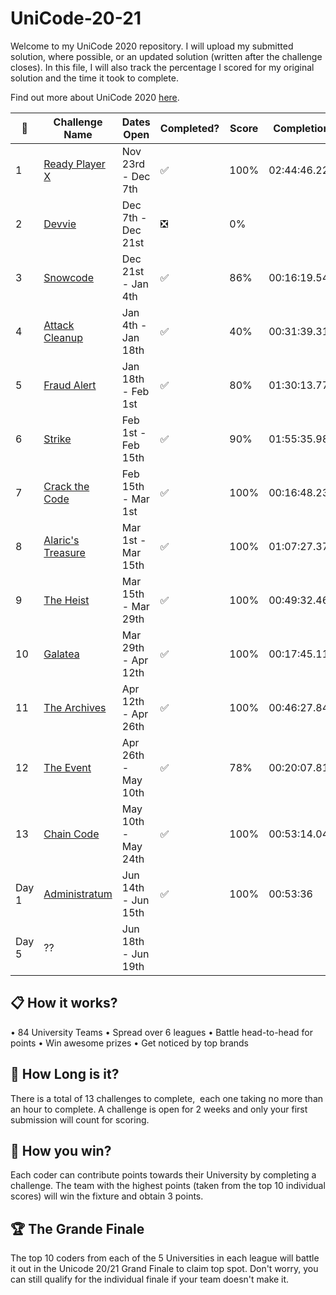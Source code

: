 # UniCode-20-21

Welcome to my UniCode 2020 repository. I will upload my submitted solution, where possible, or an updated solution (written after the challenge closes). In this file, I will also track the percentage I scored for my original solution and the time it took to complete.

Find out more about UniCode 2020 [here](https://www.showcode.io/unicode/).


:pencil: | Challenge Name     | Dates Open          | Completed?         | Score | Completion Time
---------|--------------------|---------------------|--------------------|-------|------------------
1        | [Ready Player X][1]| Nov 23rd - Dec 7th  | :white_check_mark: | 100%  | 02:44:46.2200000
2        | [Devvie][2]        | Dec 7th - Dec 21st  | :negative_squared_cross_mark: |   0%  | 
3        | [Snowcode][3]      | Dec 21st - Jan 4th  | :white_check_mark: |  86%  | 00:16:19.5440000
4        | [Attack Cleanup][4]| Jan 4th - Jan 18th  | :white_check_mark: |  40%  | 00:31:39.3140000
5        | [Fraud Alert][5]   | Jan 18th - Feb 1st  | :white_check_mark: |  80%  | 01:30:13.7770000
6        | [Strike][6]        | Feb 1st - Feb 15th  | :white_check_mark: |  90%  | 01:55:35.9870000
7        | [Crack the Code][7]| Feb 15th - Mar 1st  | :white_check_mark: | 100%  | 00:16:48.2320000
8        | [Alaric's Treasure][8]	| Mar 1st - Mar 15th  | :white_check_mark: | 100%  | 01:07:27.3770000
9        | [The Heist][9]     		| Mar 15th - Mar 29th | :white_check_mark: | 100%  | 00:49:32.4630000
10       | [Galatea][10]       		| Mar 29th - Apr 12th | :white_check_mark: | 100%  | 00:17:45.1150000
11       | [The Archives][11]  		| Apr 12th - Apr 26th | :white_check_mark: | 100%  | 00:46:27.8400000
12       | [The Event][12]     		| Apr 26th - May 10th | :white_check_mark: | 78%   | 00:20:07.8110000
13       | [Chain Code][13]    		| May 10th - May 24th | :white_check_mark: | 100%  | 00:53:14.0470000
Day 1    | [Administratum][14]      | Jun 14th - Jun 15th | :white_check_mark: | 100%  | 00:53:36
Day 5    | ??                       | Jun 18th - Jun 19th |  |   | 





## :clipboard:  How it works?

• 84 University Teams
• Spread over 6 leagues
• Battle head-to-head for points
• Win awesome prizes
• Get noticed by top brands

## :red_car:  How Long is it?

There is a total of 13 challenges to complete,  each one taking no more than an hour to complete. 
A challenge is open for 2 weeks and only your first submission will count for scoring.

## :rocket:  How you win?

Each coder can contribute points towards their University by completing a challenge. 
The team with the highest points (taken from the top 10 individual scores) will win the fixture and obtain 3 points.

## :trophy: The Grande Finale

The top 10 coders from each of the 5 Universities in each league will battle it out in the Unicode 20/21 Grand Finale to claim top spot.
Don't worry, you can still qualify for the individual finale if your team doesn't make it.

[1]:https://github.com/namd97/showcode-Unicode-20-21/tree/main/src/unicode2021/namd97/challenge01/Cipher.java
[2]:https://github.com/namd97/showcode-Unicode-20-21/tree/main/src/unicode2021/namd97/challenge02/Solution.java
[3]:https://github.com/namd97/showcode-Unicode-20-21/tree/main/src/unicode2021/namd97/challenge03/Solution.java
[4]:https://github.com/namd97/showcode-Unicode-20-21/tree/main/src/unicode2021/namd97/challenge04/AttackCleanup.java
[5]:https://github.com/namd97/showcode-Unicode-20-21/tree/main/src/unicode2021/namd97/challenge05/PairValidator.java
[6]:https://github.com/namd97/showcode-Unicode-20-21/tree/main/src/unicode2021/namd97/challenge06/Solution.java
[7]:https://github.com/namd97/showcode-Unicode-20-21/tree/main/src/unicode2021/namd97/challenge07/Solution.java
[8]:https://github.com/namd97/showcode-Unicode-20-21/tree/main/src/unicode2021/namd97/challenge08/Solution.java
[9]:https://github.com/namd97/showcode-Unicode-20-21/tree/main/src/unicode2021/namd97/challenge09/Solution.java
[10]:https://github.com/namd97/showcode-Unicode-20-21/tree/main/src/unicode2021/namd97/challenge10/Solution.java
[11]:https://github.com/namd97/showcode-Unicode-20-21/tree/main/src/unicode2021/namd97/challenge11/Solution.java
[12]:https://github.com/namd97/showcode-Unicode-20-21/tree/main/src/unicode2021/namd97/challenge12/Solution.java
[13]:https://github.com/namd97/showcode-Unicode-20-21/tree/main/src/unicode2021/namd97/challenge13/Solution.java
[14]:https://github.com/namd97/showcode-Unicode-20-21/tree/main/src/unicode2021/namd97/day1/Solution.java
